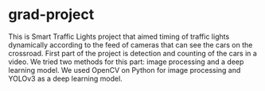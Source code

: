 # grad-project
This is Smart Traffic Lights project that aimed timing of traffic lights dynamically according to the feed of cameras that can see the cars on the crossroad.
First part of the project is detection and counting of the cars in a video. We tried two methods for this part: image processing and a deep learning model. We used OpenCV on Python for image processing and YOLOv3 as a deep learning model.
